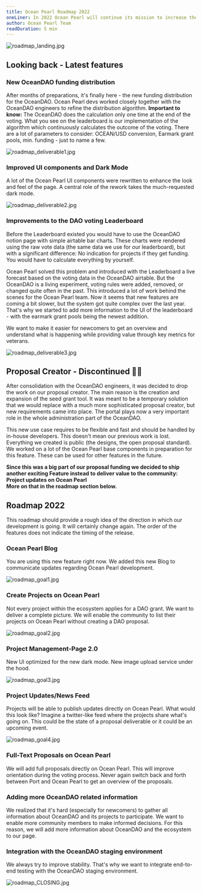 ```yaml
---
title: Ocean Pearl Roadmap 2022
oneLiner: In 2022 Ocean Pearl will continue its mission to increase the transparency of projects within the Ocean Protocol ecosystem, especially the OceanDAO. This article will focus on our latest and upcoming features.
author: Ocean Pearl Team
readDuration: 5 min
---
```


![roadmap_landing.jpg](/blog/2022-roadmap-update/roadmap_landing.jpg)

## Looking back - Latest features

### New OceanDAO funding distribution
After months of preparations, it's finally here - the new funding distribution for the OceanDAO. Ocean Pearl devs worked closely together with the OceanDAO engineers to refine the distribution algorithm. **Important to know:** The OceanDAO does the calculation only one time at the end of the voting. What you see on the leaderboard is our implementation of the algorithm which continuously calculates the outcome of the voting. There are a lot of parameters to consider: OCEAN/USD conversion, Earmark grant pools, min. funding -  just to name a few.

![roadmap_deliverable1.jpg](/blog/2022-roadmap-update/roadmap_deliverable1.jpg)

### Improved UI components and Dark Mode
A lot of the Ocean Pearl UI components were rewritten to enhance the look and feel of the page. A central role of the rework takes the much-requested dark mode.

![roadmap_deliverable2.jpg](/blog/2022-roadmap-update/roadmap_deliverable2.jpg)

### Improvements to the DAO voting Leaderboard
Before the Leaderboard existed you would have to use the OceanDAO notion page with simple airtable bar charts. These charts were rendered using the raw vote data (the same data we use for our leaderboard), but with a significant difference: No indication for projects if they get funding. You would have to calculate everything by yourself.

Ocean Pearl solved this problem and introduced with the Leaderboard a live forecast based on the voting data in the OceanDAO airtable. But the OceanDAO is a living experiment, voting rules were added, removed, or changed quite often in the past. This introduced a lot of work behind the scenes for the Ocean Pearl team. Now it seems that new features are coming a bit slower, but the system got quite complex over the last year. That's why we started to add more information to the UI of the leaderboard - with the earmark grant pools being the newest addition.

We want to make it easier for newcomers to get an overview and understand what is happening while providing value through key metrics for veterans.

![roadmap_deliverable3.jpg](/blog/2022-roadmap-update/roadmap_deliverable3.jpg)

## Proposal Creator - Discontinued 🙅‍♂️
After consolidation with the OceanDAO engineers, it was decided to drop the work on our proposal creator. The main reason is the creation and expansion of the seed grant tool. It was meant to be a temporary solution that we would replace with a much more sophisticated proposal creator, but new requirements came into place. The portal plays now a very important role in the whole administration part of the OceanDAO.

This new use case requires to be flexible and fast and should be handled by in-house developers. This doesn't mean our previous work is lost. Everything we created is public (the designs, the open proposal standard). We worked on a lot of the Ocean Pearl base components in preparation for this feature. These can be used for other features in the future.

**Since this was a big part of our proposal funding we decided to ship another exciting Feature instead to deliver value to the community: Project updates on Ocean Pearl  
More on that in the roadmap section below.**


## Roadmap 2022
This roadmap should provide a rough idea of the direction in which our development is going. It will certainly change again. The order of the features does not indicate the timing of the release.

### Ocean Pearl Blog
You are using this new feature right now. We added this new Blog to communicate updates regarding Ocean Pearl development.

![roadmap_goal1.jpg](/blog/2022-roadmap-update/roadmap_goal1.jpg)

### Create Projects on Ocean Pearl
Not every project within the ecosystem applies for a DAO grant. We want to deliver a complete picture. We will enable the community to list their projects on Ocean Pearl without creating a DAO proposal.

![roadmap_goal2.jpg](/blog/2022-roadmap-update/roadmap_goal2.jpg)

### Project Management-Page 2.0
New UI optimized for the new dark mode. New image upload service under the hood.

![roadmap_goal3.jpg](/blog/2022-roadmap-update/roadmap_goal3.jpg)

### Project Updates/News Feed
Projects will be able to publish updates directly on Ocean Pearl. What would this look like? Imagine a twitter-like feed where the projects share what's going on. This could be the state of a proposal deliverable or it could be an upcoming event.

![roadmap_goal4.jpg](/blog/2022-roadmap-update/roadmap_goal4.jpg)

### Full-Text Proposals on Ocean Pearl

We will add full proposals directly on Ocean Pearl. This will improve orientation during the voting process. Never again switch back and forth between Port and Ocean Pearl to get an overview of the proposals.

### Adding more OceanDAO related information
We realized that it's hard (especially for newcomers) to gather all information about OceanDAO and its projects to participate. We want to enable more community members to make informed decisions. For this reason, we will add more information about OceanDAO and the ecosystem to our page.

### Integration with the OceanDAO staging environment
We always try to improve stability. That's why we want to integrate end-to-end testing with the OceanDAO staging environment.

![roadmap_CLOSING.jpg](/blog/2022-roadmap-update/roadmap_CLOSING.jpg)
